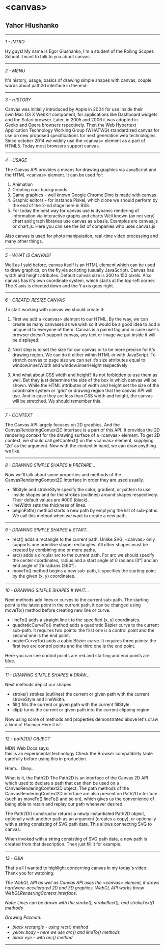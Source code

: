 # <canvas\> 
## Yahor Hlushanko
___
_1 - INTRO_  

Hy guys! My name is Egor Glushanko, I'm a student of the Rolling Scopes School. I want to talk to you about canvas.

---
_2 - MENU_  

It's history, usage, basics of drawing simple shapes with canvas, couple words about path2d interface in the end.


---
_3 - HISTORY_  

Canvas was initially introduced by Apple in 2004 for use inside their own Mac OS X WebKit component, for applications like Dashboard widgets and the Safari browser. Later, in 2005 and 2006 it was adopted in Gecko and Opera browsers rspectively. Then the Web Hypertext Application Technology Working Group (WHATWG) standardized canvas for use on new proposed specifications for next generation web technologies.
Since  october 2014 we widely use the <canvas\> element as a part of HTML5.
Today most browsers support canvas.

---
_4 - USAGE_  

The Canvas API provides a means for drawing graphics via JavaScript and the HTML <canvas\> element. It can be used for:
1. Animation
1. Creating cool backgrounds
1. Game graphics - well known Google Chrome Dino is made with canvas
1. Graphic editors - for instance Piskel, which clone we should perform by the end of the 2-nd stage here in RSS.
1. For today the best way for canvas use is dynamic rendering of information via interactive graphs and charts
Well known (an not very) chart and graph libraries use canvas as a basis. 
Examples are canvas.js or chart.js.
Here you can see the list of companies who uses canvas.js

Also canvas is used for photo manipulation, real-time video processing and many other things.

---
_5 - WHAT IS CANVAS?_  

Well as I said before, canvas itself is an HTML element which can be used to draw graphics, on the fly,via scripting (usually JavaScript). Canvas has width and height atributes. Default canvas size is 300 to 150 pixels.
Also canvas has it's own coordinate system, which starts at the top-left corner. The X axis is directed down and the Y axis goes right.

---
_6 - CREATE/ RESIZE CANVAS_  

To start working with canvas we should create it:

1.  First we add a <canvas\> element to our HTML. By the way, we can create as many canvases as we wish so it would be a good idea to add a unique id to everyone of them. 
Canvas is a paired tag and in case user's browser doesn't support canvas, any text or image we put inside it will be displayed.

1. Next step is to set the size for our canvas or to be more precise for it's drawing region. We can do it either within HTML or with JavaScript. To stretch canvas to page size we can set it’s size attributes equal to  window.innerWidth and window.innerHeight respectively

1. And what about CSS width and height? Its not forbidden to use them as well. But they just determine the size of the box in which canvas will be shown. While the HTML attributes of width and height set the size of the coordinate system or 'grid' or drawing region that the canvas API will use. And in case they are less than CSS width and height, the canvas will be stretched. We should remember this.

---  

_7 - CONTEXT_  

The Canvas API largely focuses on 2D graphics. And the CanvasRenderingContext2D interface is a part of this API. It provides the 2D rendering context for the drawing surface of a <canvas\> element.
To get 2D context, we should call getContext() on the <canvas\> element, supplying '2d' as the argument.
Now with the context in hand, we can draw anything we like.  

---
_8 - DRAWING SIMPLE SHAPES # PREPARE..._  

Now we'll talk about some properties and methods of the CanvasRenderingContext2D interface in order they are used usually.

- fillStyle and strokeStyle specify the color, gradient, or pattern to use inside shapes and for the strokes (outlines) around shapes respectively.
Their default values are #000 (black).
- lineWidth sets the thickness of lines.
- beginPath() method starts a new path by emptying the list of sub-paths. We call this method when we want to create a new path.

---
_9 - DRAWING SIMPLE SHAPES # START..._  

- rect() adds a rectangle to the current path. Unlike SVG, <canvas\> only supports one primitive shape: rectangles. All other shapes must be created by combining one or more paths.
- arc() adds a circular arc to the current path.
For arc we should specify the center coordinates, radius and a start angle of 0 radians (0°) and an end angle of 2π radians (360°).
- moveTo() method begins a new sub-path, it specifies the starting point by the given (x, y) coordinates.

---
_10 - DRAWING SIMPLE SHAPES # WAIT..._  

Next methods add lines or curves to the current sub-path. The starting point is the latest point in the current path, it can be changed using moveTo() method before creating new line or curve.

- lineTo() adds a straight line t to the specified (x, y) coordinates.
- quadraticCurveTo() method adds a quadratic Bézier curve to the current sub-path. It requires two points: the first one is a control point and the second one is the end point. 
- bezierCurveTo() adds a cubic Bézier curve. It requires three points: the first two are control points and the third one is the end point.

Here you can see control points are red and starting and end points are blue.

---
_11 - DRAWING SIMPLE SHAPES # DRAW..._  

Next methods depict our shapes
- stroke() strokes (outlines) the current or given path with the current strokeStyle and lineWidth.
- fill() fills the current or given path with the current fillStyle.
- clip() turns the current or given path into the current clipping region.

Now using some of methods and properties demonstrated above let's draw a kind of Pacman
Here it is!

---
_12 - path2D() OBJECT_  

MDN Web Docs says:  
this is an experimental technology
Check the Browser compatibility table carefully before using this in production.  

Hmm... Okey..


What is it, the Path2D
The Path2D is an interface of the Canvas 2D API which used to declare a path that can then be used on a CanvasRenderingContext2D object. The path methods of the CanvasRenderingContext2D interface are also present on Path2D interface (such as moveTo() lineTo() and so on), which gives us the convenience of being able to retain and replay our path whenever desired.

The Path2D() constructor returns a newly instantiated Path2D object, optionally with another path as an argument (creates a copy), or optionally with a string consisting of SVG path data. This allows connecting SVG to canvas.


When invoked with a string consisting of SVG path data, a new path is created from that description.
Then just fill it for example.

---
_13 - Q&A_  

That's all I wanted to highlight concerning canvas in my today's video. Thank you for watching. 

_The WebGL API as well as Canvas API uses the <canvas\> element, it draws hardware-accelerated 2D and 3D graphics. WebGL API works throw WebGLRendering​Context interface._

_Note: Lines can be drawn with the stroke(), strokeRect(), and strokeText() methods_

_Drawing Pacman:_
- _black rectangle - using rect() method_  
- _yelow body - here we use arc() and lineTo() methods_  
- _black eye - with arc() method_

---
